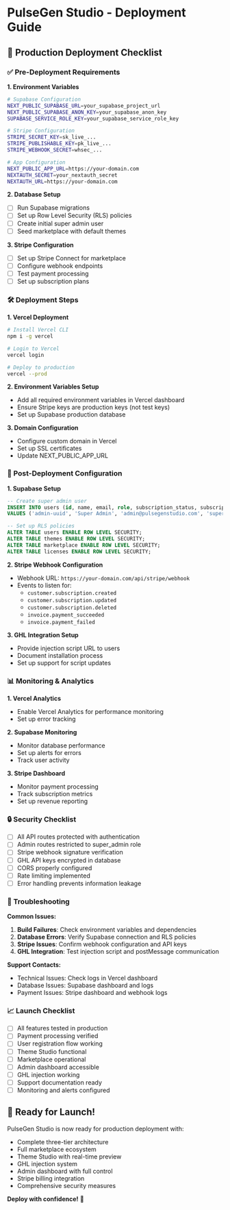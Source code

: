 # PulseGen Studio - Deployment Guide

## 🚀 Production Deployment Checklist

### ✅ Pre-Deployment Requirements

**1. Environment Variables**
```bash
# Supabase Configuration
NEXT_PUBLIC_SUPABASE_URL=your_supabase_project_url
NEXT_PUBLIC_SUPABASE_ANON_KEY=your_supabase_anon_key
SUPABASE_SERVICE_ROLE_KEY=your_supabase_service_role_key

# Stripe Configuration
STRIPE_SECRET_KEY=sk_live_...
STRIPE_PUBLISHABLE_KEY=pk_live_...
STRIPE_WEBHOOK_SECRET=whsec_...

# App Configuration
NEXT_PUBLIC_APP_URL=https://your-domain.com
NEXTAUTH_SECRET=your_nextauth_secret
NEXTAUTH_URL=https://your-domain.com
```

**2. Database Setup**
- [ ] Run Supabase migrations
- [ ] Set up Row Level Security (RLS) policies
- [ ] Create initial super admin user
- [ ] Seed marketplace with default themes

**3. Stripe Configuration**
- [ ] Set up Stripe Connect for marketplace
- [ ] Configure webhook endpoints
- [ ] Test payment processing
- [ ] Set up subscription plans

### 🛠️ Deployment Steps

**1. Vercel Deployment**
```bash
# Install Vercel CLI
npm i -g vercel

# Login to Vercel
vercel login

# Deploy to production
vercel --prod
```

**2. Environment Variables Setup**
- Add all required environment variables in Vercel dashboard
- Ensure Stripe keys are production keys (not test keys)
- Set up Supabase production database

**3. Domain Configuration**
- Configure custom domain in Vercel
- Set up SSL certificates
- Update NEXT_PUBLIC_APP_URL

### 🔧 Post-Deployment Configuration

**1. Supabase Setup**
```sql
-- Create super admin user
INSERT INTO users (id, name, email, role, subscription_status, subscription_override)
VALUES ('admin-uuid', 'Super Admin', 'admin@pulsegenstudio.com', 'super_admin', 'active', true);

-- Set up RLS policies
ALTER TABLE users ENABLE ROW LEVEL SECURITY;
ALTER TABLE themes ENABLE ROW LEVEL SECURITY;
ALTER TABLE marketplace ENABLE ROW LEVEL SECURITY;
ALTER TABLE licenses ENABLE ROW LEVEL SECURITY;
```

**2. Stripe Webhook Configuration**
- Webhook URL: `https://your-domain.com/api/stripe/webhook`
- Events to listen for:
  - `customer.subscription.created`
  - `customer.subscription.updated`
  - `customer.subscription.deleted`
  - `invoice.payment_succeeded`
  - `invoice.payment_failed`

**3. GHL Integration Setup**
- Provide injection script URL to users
- Document installation process
- Set up support for script updates

### 📊 Monitoring & Analytics

**1. Vercel Analytics**
- Enable Vercel Analytics for performance monitoring
- Set up error tracking

**2. Supabase Monitoring**
- Monitor database performance
- Set up alerts for errors
- Track user activity

**3. Stripe Dashboard**
- Monitor payment processing
- Track subscription metrics
- Set up revenue reporting

### 🔒 Security Checklist

- [ ] All API routes protected with authentication
- [ ] Admin routes restricted to super_admin role
- [ ] Stripe webhook signature verification
- [ ] GHL API keys encrypted in database
- [ ] CORS properly configured
- [ ] Rate limiting implemented
- [ ] Error handling prevents information leakage

### 🚨 Troubleshooting

**Common Issues:**
1. **Build Failures**: Check environment variables and dependencies
2. **Database Errors**: Verify Supabase connection and RLS policies
3. **Stripe Issues**: Confirm webhook configuration and API keys
4. **GHL Integration**: Test injection script and postMessage communication

**Support Contacts:**
- Technical Issues: Check logs in Vercel dashboard
- Database Issues: Supabase dashboard and logs
- Payment Issues: Stripe dashboard and webhook logs

### 📈 Launch Checklist

- [ ] All features tested in production
- [ ] Payment processing verified
- [ ] User registration flow working
- [ ] Theme Studio functional
- [ ] Marketplace operational
- [ ] Admin dashboard accessible
- [ ] GHL injection working
- [ ] Support documentation ready
- [ ] Monitoring and alerts configured

## 🎉 Ready for Launch!

PulseGen Studio is now ready for production deployment with:
- Complete three-tier architecture
- Full marketplace ecosystem
- Theme Studio with real-time preview
- GHL injection system
- Admin dashboard with full control
- Stripe billing integration
- Comprehensive security measures

**Deploy with confidence!** 🚀
